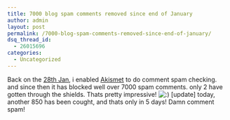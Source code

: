 ```yaml
---
title: 7000 blog spam comments removed since end of January
author: admin
layout: post
permalink: /7000-blog-spam-comments-removed-since-end-of-january/
dsq_thread_id:
  - 26015696
categories:
  - Uncategorized
---
```

Back on the <a class href="http://blog.lotas-smartman.net/archive/2007/01/28/comments-should-now-be-working-a-lot-better.aspx">28th Jan</a>, i enabled <a class href="http://www.akismet.com/">Akismet</a> to do comment spam checking. and since then it has blocked well over 7000 spam comments. only 2 have gotten through the shields. Thats pretty impressive! <img src="http://blog.lotas-smartman.net/wp-includes/images/smilies/icon_smile.gif" alt=":)" class="wp-smiley" /> [update] today, another 850 has been cought, and thats only in 5 days! Damn comment spam!